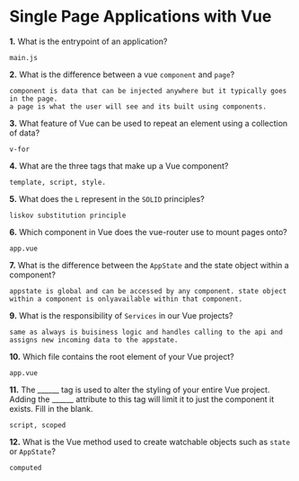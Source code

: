 # Single Page Applications with Vue

**1.** What is the entrypoint of an application?
<!-- enter you answer in the space below -->
```
main.js
```
**2.** What is the difference between a vue `component` and `page`?
<!-- enter you answer in the space below -->
```
component is data that can be injected anywhere but it typically goes in the page. 
a page is what the user will see and its built using components.  
```
**3.** What feature of Vue can be used to repeat an element using a collection of data?
<!-- enter you answer in the space below -->
```
v-for 
```
**4.** What are the three tags that make up a Vue component?
<!-- enter you answer in the space below -->
```
template, script, style. 
```
**5.** What does the `L` represent in the `SOLID` principles?
<!-- enter you answer in the space below -->
```
liskov substitution principle
```
**6.** Which component in Vue does the vue-router use to mount pages onto?
<!-- enter you answer in the space below -->
```
app.vue
```
**7.** What is the difference between the `AppState` and the state object within a component?
<!-- enter you answer in the space below -->
```
appstate is global and can be accessed by any component. state object within a component is onlyavailable within that component.
```
**9.** What is the responsibility of `Services` in our Vue projects?
<!-- enter you answer in the space below -->
```
same as always is buisiness logic and handles calling to the api and assigns new incoming data to the appstate.
```
**10.** Which file contains the root element of your Vue project?
<!-- enter you answer in the space below -->
```
app.vue
```
**11.** The ______ tag is used to alter the styling of your entire Vue project.  Adding the ______ attribute to this tag will limit it to just the component it exists.  Fill in the blank.
<!-- enter you answer in the space below -->
```
script, scoped
```
**12.** What is the Vue method used to create watchable objects such as `state` or `AppState`?
<!-- enter you answer in the space below -->
```
computed
```